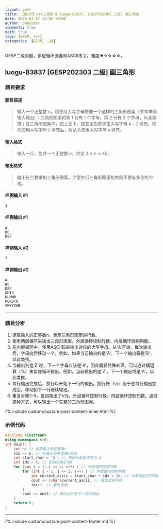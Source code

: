 ```yaml
---
layout: post
title: 【GESP】C++二级练习 luogu-B3837, [GESP202303 二级] 画三角形
date: 2025-01-07 13:00 +0800
author: OneCoder
comments: true
math: true
tags: [GESP, C++]
categories: [GESP, 二级]
---
```

GESP二级真题，多层循环嵌套和ASCII练习，难度★✮☆☆☆。

<!--more-->

## luogu-B3837 [GESP202303 二级] 画三角形

### 题目要求

#### 题目描述

>输入一个正整数 $n$，请使用大写字母拼成一个这样的三角形图案（参考样例输入输出）：三角形图案的第 $1$ 行有 $1$ 个字母，第 $2$ 行有 $2$ 个字母，以此类推；在三角形图案中，由上至下、由左至右依次由大写字母 $\texttt{A}-\texttt{Z}$ 填充，每次使用大写字母 $\texttt Z$ 填充后，将从头使用大写字母 $\texttt A$ 填充。

#### 输入格式

>输入一行，包含一个正整数 $n$。约定 $2 \le n \le 40$。

#### 输出格式

>输出符合要求的三角形图案。注意每行三角形图案的右侧不要有多余的空格。

#### 样例输入 #1

```console
3
```

#### 样例输出 #1

```console
A
BC
DEF
```

#### 样例输入 #2

```console
7
```

#### 样例输出 #2

```console
A
BC
DEF
GHIJ
KLMNO
PQRSTU
VWXYZAB
```

---

### 题目分析

1. 读取输入的正整数n，表示三角形图案的行数。
2. 使用两层循环来输出三角形图案。外层循环控制行数，内层循环控制列数。
3. 在内层循环中，使用ASCII码来输出对应的大写字母。从'A'开始，每次输出后，字母向后移动一个。例如，如果当前输出的是'A'，下一个输出将是'B'，以此类推。
4. 当输出到达'Z'时，下一个字母应该是'A'，因此需要特殊处理。可以通过模运算（%）来实现循环输出，例如，当前输出的是'Z'，下一个输出将是'A'，以此类推。
5. 每行输出完成后，换行以开始下一行的输出。换行符（\n）用于在每行输出完成后，移动到下一行继续输出。
6. 重复步骤2-5，直到输出了n行。外层循环控制行数，内层循环控制列数，通过这种方式，可以输出一个完整的三角形图案。

{% include custom/custom-post-content-inner.html %}

### 示例代码

```cpp
#include <iostream>
using namespace std;
int main() {
    int n; // 读取输入的正整数n
    cin >> n; // 从输入流中读取n的值
    int start_char = 'A'; // 初始化起始字符为'A'
    int idx = 0; // 初始化索引为0
    for (int i = 1; i <= n; i++) { // 外层循环控制行数
        for (int j = 1; j <= i; j++) { // 内层循环控制列数
            int current_ascii = start_char + idx % 26; // 计算当前字符的ASCII码
            cout << (char)current_ascii; // 输出当前字符
            idx++; // 索引自增
        }
        cout << endl; // 换行以开始下一行的输出
    }
    return 0;
}
```

---

{% include custom/custom-post-content-footer.md %}
